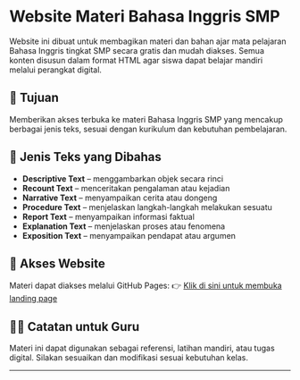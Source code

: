 # Website Materi Bahasa Inggris SMP

Website ini dibuat untuk membagikan materi dan bahan ajar mata pelajaran Bahasa Inggris tingkat SMP secara gratis dan mudah diakses. Semua konten disusun dalam format HTML agar siswa dapat belajar mandiri melalui perangkat digital.

## 🎯 Tujuan
Memberikan akses terbuka ke materi Bahasa Inggris SMP yang mencakup berbagai jenis teks, sesuai dengan kurikulum dan kebutuhan pembelajaran.

## 📂 Jenis Teks yang Dibahas
- **Descriptive Text** – menggambarkan objek secara rinci
- **Recount Text** – menceritakan pengalaman atau kejadian
- **Narrative Text** – menyampaikan cerita atau dongeng
- **Procedure Text** – menjelaskan langkah-langkah melakukan sesuatu
- **Report Text** – menyampaikan informasi faktual
- **Explanation Text** – menjelaskan proses atau fenomena
- **Exposition Text** – menyampaikan pendapat atau argumen

## 🔗 Akses Website
Materi dapat diakses melalui GitHub Pages:
👉 [Klik di sini untuk membuka landing page](https://samsunglanang.github.io/jopelit/)

## 👨‍🏫 Catatan untuk Guru
Materi ini dapat digunakan sebagai referensi, latihan mandiri, atau tugas digital. Silakan sesuaikan dan modifikasi sesuai kebutuhan kelas.

---
